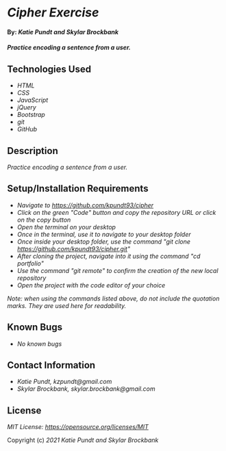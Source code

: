 # _Cipher Exercise_

#### By: _**Katie Pundt and Skylar Brockbank**_

#### _Practice encoding a sentence from a user._

## Technologies Used
* _HTML_
* _CSS_
* _JavaScript_
* _jQuery_
* _Bootstrap_
* _git_
* _GitHub_

## Description
_Practice encoding a sentence from a user._

## Setup/Installation Requirements
* _Navigate to https://github.com/kpundt93/cipher_
* _Click on the green "Code" button and copy the repository URL or click on the copy button_
* _Open the terminal on your desktop_
* _Once in the terminal, use it to navigate to your desktop folder_
* _Once inside your desktop folder, use the command "git clone https://github.com/kpundt93/cipher.git"_
* _After cloning the project, navigate into it using the command "cd portfolio"_
* _Use the command "git remote" to confirm the creation of the new local repository_
* _Open the project with the code editor of your choice_

_Note: when using the commands listed above, do not include the quotation marks. They are used here for readability._

## Known Bugs
* _No known bugs_

## Contact Information
* _Katie Pundt, kzpundt@gmail.com_
* _Skylar Brockbank, skylar.brockbank@gmail.com_

## License
_MIT License: https://opensource.org/licenses/MIT_

Copyright (c) _2021_ _Katie Pundt and Skylar Brockbank_
